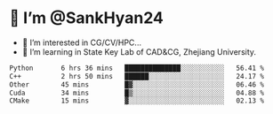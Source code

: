 # 👋 I’m @SankHyan24

- 👀 I’m interested in CG/CV/HPC...
- 🌱 I’m learning in State Key Lab of CAD&CG, Zhejiang University.

<!---
SankHyan24/SankHyan24 is a ✨ special ✨ repository because its `README.md` (this file) appears on your GitHub profile.
You can click the Preview link to take a look at your changes.
--->
<!--START_SECTION:waka-->

```txt
Python       6 hrs 36 mins   ██████████████░░░░░░░░░░░   56.41 %
C++          2 hrs 50 mins   ██████░░░░░░░░░░░░░░░░░░░   24.17 %
Other        45 mins         █▓░░░░░░░░░░░░░░░░░░░░░░░   06.46 %
Cuda         34 mins         █▒░░░░░░░░░░░░░░░░░░░░░░░   04.88 %
CMake        15 mins         ▓░░░░░░░░░░░░░░░░░░░░░░░░   02.13 %
```

<!--END_SECTION:waka-->
